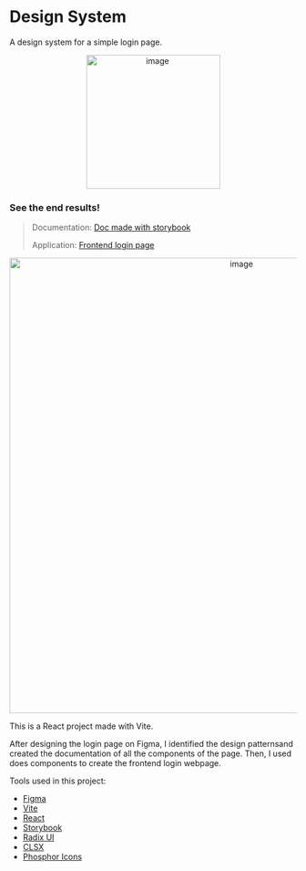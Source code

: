 # Design System
A design system for a simple login page.
<p align="center">
<img width="235" alt="image" src="https://user-images.githubusercontent.com/22306957/195796693-79963f22-dbe8-4424-bf05-f842a11324a2.png">
</p>

### See the end results!

> Documentation: [Doc made with storybook](https://lab-design-system-zeta.vercel.app)
>
> Application: [Frontend login page](https://lab-design-system-zeta.vercel.app)

<p align="center">
<img width="799" alt="image"  src="https://user-images.githubusercontent.com/22306957/195794070-cb08dcd2-c089-438d-8210-e5852560eb34.png">
</p>

This is a React project made with Vite. 


After designing the login page on Figma, I identified the design patternsand created the documentation of all the components of the page.
Then, I used does components to create the frontend login webpage.

Tools used in this project:

- [Figma](https://www.figma.com/community)
- [Vite](https://vitejs.dev)
- [React](https://reactjs.org)
- [Storybook](https://storybook.js.org)
- [Radix UI](https://www.radix-ui.com)
- [CLSX](https://github.com/lukeed/clsx)
- [Phosphor Icons](https://github.com/phosphor-icons/phosphor-react)
